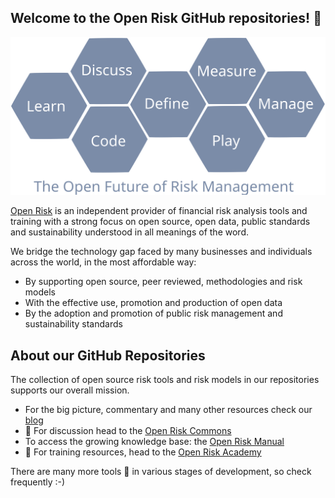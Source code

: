 ## Welcome to the Open Risk GitHub repositories! 👋

[![Hive Graphic](./hive_graphic.svg)](https://www.openriskmanagement.com)

[Open Risk](https://www.openriskmanagement.com) is an independent provider of financial risk analysis tools and training with a strong focus on open source, open data, public standards and sustainability understood in all meanings of the word. 

We bridge the technology gap faced by many businesses and individuals across the world, in the most affordable way:

* By supporting open source, peer reviewed, methodologies and risk models 
* With the effective use, promotion and production of open data
* By the adoption and promotion of public risk management and sustainability standards

## About our GitHub Repositories 

The collection of open source risk tools and risk models in our repositories supports our overall mission. 

- For the big picture, commentary and many other resources check our [blog](https://www.openriskmanagement.com/)
- 💬 For discussion head to the [Open Risk Commons](https://www.openriskcommons.org/)
- To access the growing knowledge base: the [Open Risk Manual](https://www.openriskmanual.org/wiki/Main_Page)
- 🌱 For training resources, head to the [Open Risk Academy](https://www.openriskacademy.com/) 

There are many more tools 🔭 in various stages of development, so check frequently :-)